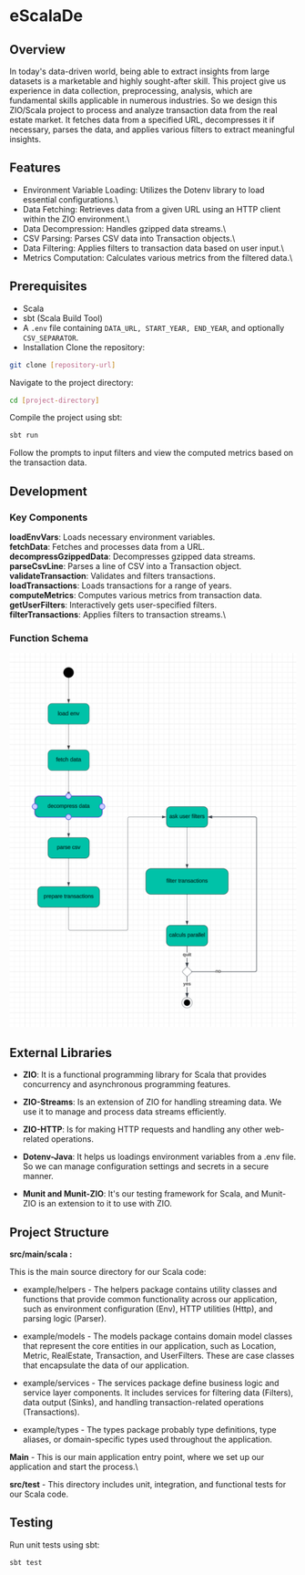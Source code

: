# eScalaDe

## Overview

In today's data-driven world, being able to extract insights from large datasets is a marketable and highly sought-after
skill. This project give us experience in data collection, preprocessing, analysis,
which are fundamental skills applicable in numerous industries.
So we design this ZIO/Scala project to process and analyze transaction data from the real estate
market. It fetches data from a specified URL, decompresses it if necessary, parses the data, and applies various filters
to extract meaningful insights.

## Features

- Environment Variable Loading: Utilizes the Dotenv library to load essential configurations.\
- Data Fetching: Retrieves data from a given URL using an HTTP client within the ZIO environment.\
- Data Decompression: Handles gzipped data streams.\
- CSV Parsing: Parses CSV data into Transaction objects.\
- Data Filtering: Applies filters to transaction data based on user input.\
- Metrics Computation: Calculates various metrics from the filtered data.\

## Prerequisites

- Scala
- sbt (Scala Build Tool)
- A `.env` file containing `DATA_URL, START_YEAR, END_YEAR`, and optionally `CSV_SEPARATOR`.
- Installation
  Clone the repository:

```bash
git clone [repository-url]
```

Navigate to the project directory:

```bash
cd [project-directory]
```

Compile the project using sbt:

```bash
sbt run
```

Follow the prompts to input filters and view the computed metrics based on the transaction data.

## Development

### Key Components

**loadEnvVars**: Loads necessary environment variables.\
**fetchData**: Fetches and processes data from a URL.\
**decompressGzippedData**: Decompresses gzipped data streams.\
**parseCsvLine**: Parses a line of CSV into a Transaction object.\
**validateTransaction**: Validates and filters transactions.\
**loadTransactions**: Loads transactions for a range of years.\
**computeMetrics**: Computes various metrics from transaction data.\
**getUserFilters**: Interactively gets user-specified filters.\
**filterTransactions**: Applies filters to transaction streams.\

### Function Schema

![img.png](function-schema.png)

## External Libraries

- **ZIO**: It is a functional programming library for Scala that provides concurrency and asynchronous programming
  features.

- **ZIO-Streams**: Is an extension of ZIO for handling streaming data. We use it to manage and process data
  streams efficiently.

- **ZIO-HTTP**: Is for making HTTP requests and handling any other web-related operations.

- **Dotenv-Java**: It helps us loadings environment variables from a .env file. So we can manage configuration settings and
  secrets in a secure manner.

- **Munit and Munit-ZIO**: It's our testing framework for Scala, and Munit-ZIO is an extension to it to use
  with ZIO.

## Project Structure

**src/main/scala :**

This is the main source directory for our Scala code:

- example/helpers - The helpers package contains utility classes and functions that provide common functionality across
  our application, such as environment configuration (Env), HTTP utilities (Http), and parsing logic (Parser).

- example/models - The models package contains domain model classes that represent the core entities in our application,
  such as Location, Metric, RealEstate, Transaction, and UserFilters. These are case classes that encapsulate the data
  of our application.

- example/services - The services package define business logic and service layer components. It includes services for
  filtering data (Filters), data output (Sinks), and handling transaction-related operations (Transactions).

- example/types - The types package probably type definitions, type aliases, or domain-specific types used throughout
  the application.

**Main** - This is our main application entry point, where we set up our application and start the process.\

**src/test** - This directory includes unit, integration, and functional tests for our Scala code.

## Testing

Run unit tests using sbt:

```bash
sbt test
```